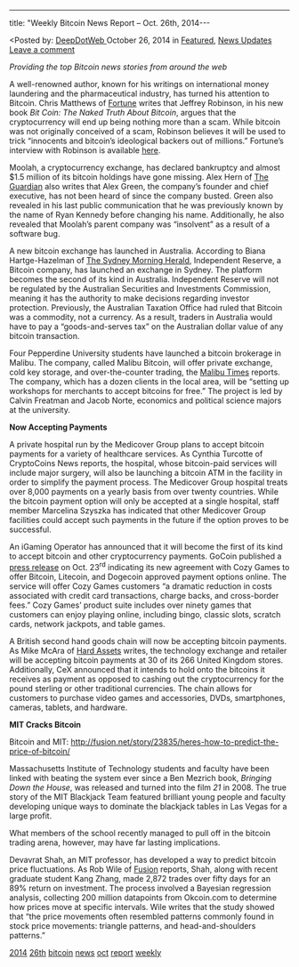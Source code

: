 ---
title: "Weekly Bitcoin News Report – Oct. 26th, 2014---

<article class="post-listing post-7498 post type-post status-publish format-standard has-post-thumbnail hentry  tag-1779 tag-26th tag-bitcoin tag-news tag-oct tag-report tag-weekly">
<<span>Posted by: <a href="https://www.deepdotweb.com/author/admin/" title="">DeepDotWeb </a></span>
    <span>October 26, 2014</span>
    <span>in <a href="https://www.deepdotweb.com/category/deepdot-news/" rel="category tag">Featured</a>, <a href="https://www.deepdotweb.com/category/news-updates/" rel="category tag">News Updates</a></span>
    <span><a href="https://www.deepdotweb.com/2014/10/26/weekly-bitcoin-news-report-oct-26th-2014/#respond">Leave a comment</a></span>
    </p>
    <div class="clear"></div>
    <div class="entry">
    <p><em>Providing the top Bitcoin news stories from around the web</em></p>
    <p>A well-renowned author, known for his writings on international money laundering and the pharmaceutical industry, has turned his attention to Bitcoin. Chris Matthews of <a href="http://fortune.com/2014/10/24/bitcoin-fraud-scam/">Fortune</a> writes that Jeffrey Robinson, in his new book <em>Bit Coin: The Naked Truth About Bitcoin</em>, argues that the cryptocurrency will end up being nothing more than a scam. While bitcoin was not originally conceived of a scam, Robinson believes it will be used to trick “innocents and bitcoin&#8217;s ideological backers out of millions.” Fortune&#8217;s interview with Robinson is available <a href="http://fortune.com/2014/10/24/bitcoin-fraud-scam/">here</a>.</p>
    <p>Moolah, a cryptocurrency exchange, has declared bankruptcy and almost $1.5 million of its bitcoin holdings have gone missing. Alex Hern of <a href="http://www.theguardian.com/technology/2014/oct/23/british-serial-entrepreneur-missing-bitcoin-apparently-stolen">The Guardian</a> also writes that Alex Green, the company&#8217;s founder and chief executive, has not been heard of since the company busted. Green also revealed in his last public communication that he was previously known by the name of Ryan Kennedy before changing his name. Additionally, he also revealed that Moolah&#8217;s parent company was “insolvent” as a result of a software bug.</p>
    <p>A new bitcoin exchange has launched in Australia. According to Biana Hartge-Hazelman of <a href="http://www.smh.com.au/business/markets/currencies/new-bitcoin-exchange-launches-in-sydney-20141021-1193rf.html">The Sydney Morning Herald</a>, Independent Reserve, a Bitcoin company, has launched an exchange in Sydney. The platform becomes the second of its kind in Australia. Independent Reserve will not be regulated by the Australian Securities and Investments Commission, meaning it has the authority to make decisions regarding investor protection. Previously, the Australian Taxation Office had ruled that Bitcoin was a commodity, not a currency. As a result, traders in Australia would have to pay a “goods-and-serves tax” on the Australian dollar value of any bitcoin transaction.</p>
    <p>Four Pepperdine University students have launched a bitcoin brokerage in Malibu. The company, called Malibu Bitcoin, will offer private exchange, cold key storage, and over-the-counter trading, the <a href="http://www.malibutimes.com/news/article_ede314cc-5a17-11e4-9a28-d7854701a19a.html">Malibu Times</a> reports. The company, which has a dozen clients in the local area, will be “setting up workshops for merchants to accept bitcoins for free.” The project is led by Calvin Freatman and Jacob Norte, economics and political science majors at the university.</p>
    <p><strong>Now Accepting Payments</strong></p>
    <p>A private hospital run by the Medicover Group plans to accept bitcoin payments for a variety of healthcare services. As Cynthia Turcotte of CryptoCoins News reports, the hospital, whose bitcoin-paid services will include major surgery, will also be launching a bitcoin ATM in the facility in order to simplify the payment process. The Medicover Group hospital treats over 8,000 payments on a yearly basis from over twenty countries. While the bitcoin payment option will only be accepted at a single hospital, staff member Marcelina Szyszka has indicated that other Medicover Group facilities could accept such payments in the future if the option proves to be successful.</p>
    <p>An iGaming Operator has announced that it will become the first of its kind to accept bitcoin and other cryptocurrency payments. GoCoin published a <a href="http://www.marketwired.com/press-release/gocoin-prepares-cozy-games-to-accept-bitcoin-and-cryptocurrency-payments-1960333.htm">press release</a> on Oct. 23<sup>rd</sup> indicating its new agreement with Cozy Games to offer Bitcoin, Litecoin, and Dogecoin approved payment options online. The service will offer Cozy Games customers “a dramatic reduction in costs associated with credit card transactions, charge backs, and cross-border fees.” Cozy Games&#8217; product suite includes over ninety games that customers can enjoy playing online, including bingo, classic slots, scratch cards, network jackpots, and table games.</p>
    <p>A British second hand goods chain will now be accepting bitcoin payments. As Mike McAra of <a href="http://www.resourceinvestor.com/2014/10/24/cex-welcomes-bitcoin">Hard Assets</a> writes, the technology exchange and retailer will be accepting bitcoin payments at 30 of its 266 United Kingdom stores. Additionally, CeX announced that it intends to hold onto the bitcoins it receives as payment as opposed to cashing out the cryptocurrency for the pound sterling or other traditional currencies. The chain allows for customers to purchase video games and accessories, DVDs, smartphones, cameras, tablets, and hardware.</p>
    <p><strong>MIT Cracks Bitcoin</strong></p>
    <p>Bitcoin and MIT: <a href="http://fusion.net/story/23835/heres-how-to-predict-the-price-of-bitcoin/">http://fusion.net/story/23835/heres-how-to-predict-the-price-of-bitcoin/</a></p>
    <p>Massachusetts Institute of Technology students and faculty have been linked with beating the system ever since a Ben Mezrich book, <em>Bringing Down the House</em>, was released and turned into the film <em>21</em> in 2008. The true story of the MIT Blackjack Team featured brilliant young people and faculty developing unique ways to dominate the blackjack tables in Las Vegas for a large profit.</p>
    <p>What members of the school recently managed to pull off in the bitcoin trading arena, however, may have far lasting implications.</p>
    <p>Devavrat Shah, an MIT professor, has developed a way to predict bitcoin price fluctuations. As Rob Wile of <a href="http://fusion.net/story/23835/heres-how-to-predict-the-price-of-bitcoin/">Fusion</a> reports, Shah, along with recent graduate student Kang Zhang, made 2,872 trades over fifty days for an 89% return on investment. The process involved a Bayesian regression analysis, collecting 200 million datapoints from Okcoin.com to determine how prices move at specific intervals. Wile writes that the study showed that “the price movements often resembled patterns commonly found in stock price movements: triangle patterns, and head-and-shoulders patterns.”</p>
    </div>
    <a href="https://www.deepdotweb.com/tag/2014/" rel="tag">2014</a> <a href="https://www.deepdotweb.com/tag/26th/" rel="tag">26th</a> <a href="https://www.deepdotweb.com/tag/bitcoin/" rel="tag">bitcoin</a> <a href="https://www.deepdotweb.com/tag/news/" rel="tag">news</a> <a href="https://www.deepdotweb.com/tag/oct/" rel="tag">oct</a> <a href="https://www.deepdotweb.com/tag/report/" rel="tag">report</a> <a href="https://www.deepdotweb.com/tag/weekly/" rel="tag">weekly</a></span> <span style="display:none" class="updated">2014-10-26</span>
    <div style="display:none" class="vcard author" itemprop="author" itemscope itemtype="http://schema.org/Person"><strong class="fn" itemprop="name">
    
